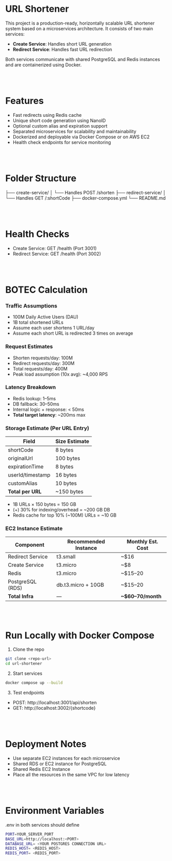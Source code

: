 # URL Shortener

This project is a production-ready, horizontally scalable URL shortener system based on a microservices architecture. It consists of two main services:

- **Create Service**: Handles short URL generation
- **Redirect Service**: Handles fast URL redirection

Both services communicate with shared PostgreSQL and Redis instances and are containerized using Docker.

<br />
<br />

# Features

- Fast redirects using Redis cache
- Unique short code generation using NanoID
- Optional custom alias and expiration support
- Separated microservices for scalability and maintainability
- Dockerized and deployable via Docker Compose or on AWS EC2
- Health check endpoints for service monitoring

<br />
<br />

# Folder Structure

├── create-service/
│ └── Handles POST /shorten
├── redirect-service/
│ └── Handles GET /:shortCode
├── docker-compose.yml
└── README.md

<br />
<br />

# Health Checks

- Create Service: GET /health (Port 3001)
- Redirect Service: GET /health (Port 3002)

<br />
<br />

# BOTEC Calculation

### Traffic Assumptions

- 100M Daily Active Users (DAU)
- 1B total shortened URLs
- Assume each user shortens 1 URL/day
- Assume each short URL is redirected 3 times on average

### Request Estimates

- Shorten requests/day: 100M
- Redirect requests/day: 300M
- Total requests/day: 400M
- Peak load assumption (10x avg): ~4,000 RPS

### Latency Breakdown

- Redis lookup: 1–5ms
- DB fallback: 30–50ms
- Internal logic + response: < 50ms
- **Total target latency**: ~200ms max

### Storage Estimate (Per URL Entry)

| Field             | Size Estimate |
| ----------------- | ------------- |
| shortCode         | 8 bytes       |
| originalUrl       | 100 bytes     |
| expirationTime    | 8 bytes       |
| userId/timestamp  | 16 bytes      |
| customAlias       | 10 bytes      |
| **Total per URL** | ~150 bytes    |

- 1B URLs × 150 bytes = 150 GB
- (+) 30% for indexing/overhead = ~200 GB DB
- Redis cache for top 10% (~100M) URLs = ~10 GB

### EC2 Instance Estimate

| Component        | Recommended Instance | Monthly Est. Cost |
| ---------------- | -------------------- | ----------------- |
| Redirect Service | t3.small             | ~$16              |
| Create Service   | t3.micro             | ~$8               |
| Redis            | t3.micro             | ~$15–20           |
| PostgreSQL (RDS) | db.t3.micro + 10GB   | ~$15–20           |
| **Total Infra**  | —                    | **~$60–70/month** |

<br />
<br />

# Run Locally with Docker Compose

1. Clone the repo

```bash
git clone <repo-url>
cd url-shortener
```

2. Start services

```bash
docker compose up --build
```

3. Test endpoints

- POST: http://localhost:3001/api/shorten
- GET: http://localhost:3002/{shortcode}

<br />
<br />

# Deployment Notes

- Use separate EC2 instances for each microservice
- Shared RDS or EC2 instance for PostgreSQL
- Shared Redis EC2 Instance
- Place all the resources in the same VPC for low latency

<br />
<br />

# Environment Variables

.env in both services should define

```bash
PORT=YOUR_SERVER_PORT
BASE_URL=http://localhost:<PORT>
DATABASE_URL= <YOUR POSTGRES CONNECTION URL>
REDIS_HOST= <REDIS_HOST>
REDIS_PORT= <REDIS_PORT>
```
